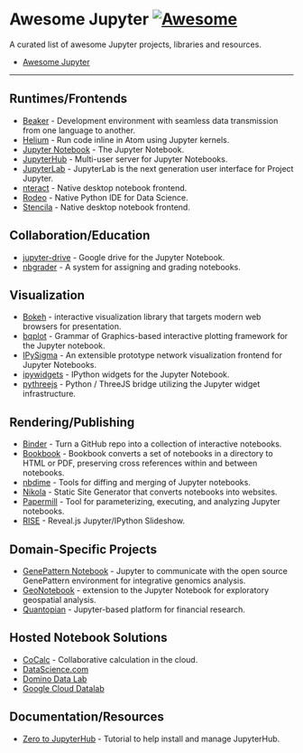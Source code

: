 # Awesome Jupyter [![Awesome](https://cdn.rawgit.com/sindresorhus/awesome/d7305f38d29fed78fa85652e3a63e154dd8e8829/media/badge.svg)](https://github.com/sindresorhus/awesome)

A curated list of awesome Jupyter projects, libraries and resources.

- [Awesome Jupyter](#awesome-jupyter)

- - -

## Runtimes/Frontends

* [Beaker](http://beakernotebook.com/) - Development environment with seamless data transmission from one language to another.
* [Helium](https://github.com/nteract/hydrogen) - Run code inline in Atom using Jupyter kernels.
* [Jupyter Notebook](https://github.com/jupyter/notebook) - The Jupyter Notebook.
* [JupyterHub](https://github.com/jupyterhub/jupyterhub) - Multi-user server for Jupyter Notebooks.
* [JupyterLab](https://github.com/jupyterlab/jupyterlab) - JupyterLab is the next generation user interface for Project Jupyter.
* [nteract](https://github.com/nteract/nteract) - Native desktop notebook frontend.
* [Rodeo](https://www.yhat.com/products/rodeo) - Native Python IDE for Data Science.
* [Stencila](https://github.com/stencila/stencila) - Native desktop notebook frontend.

## Collaboration/Education

* [jupyter-drive](https://github.com/jupyter/jupyter-drive) - Google drive for the Jupyter Notebook.
* [nbgrader](https://github.com/jupyter/nbgrader) - A system for assigning and grading notebooks.

## Visualization

* [Bokeh](https://bokeh.pydata.org/en/latest/) - interactive visualization library that targets modern web browsers for presentation.
* [bqplot](https://github.com/bloomberg/bqplot) - Grammar of Graphics-based interactive plotting framework for the Jupyter notebook.
* [IPySigma](https://github.com/bsnacks000/IPySigma-Demo) - An extensible prototype network visualization frontend for Jupyter Notebooks.
* [ipywidgets](https://github.com/jupyter-widgets/ipywidgets) - IPython widgets for the Jupyter Notebook.
* [pythreejs](https://github.com/jovyan/pythreejs) - Python / ThreeJS bridge utilizing the Jupyter widget infrastructure.

## Rendering/Publishing

* [Binder](http://mybinder.org/) - Turn a GitHub repo into a collection of interactive notebooks.
* [Bookbook](https://github.com/takluyver/bookbook) - Bookbook converts a set of notebooks in a directory to HTML or PDF, preserving cross references within and between notebooks.
* [nbdime](https://github.com/jupyter/nbdime) - Tools for diffing and merging of Jupyter notebooks.
* [Nikola](https://getnikola.com/) - Static Site Generator that converts notebooks into websites.
* [Papermill](https://github.com/nteract/papermill) - Tool for parameterizing, executing, and analyzing Jupyter notebooks.
* [RISE](https://github.com/damianavila/RISE) - Reveal.js Jupyter/IPython Slideshow.

## Domain-Specific Projects

* [GenePattern Notebook](http://genepattern-notebook.org/) - Jupyter to communicate with the open source GenePattern environment for integrative genomics analysis.
* [GeoNotebook](https://github.com/OpenGeoscience/geonotebook) - extension to the Jupyter Notebook for exploratory geospatial analysis.
* [Quantopian](https://www.quantopian.com/notebooks/survey) - Jupyter-based platform for financial research.

## Hosted Notebook Solutions

* [CoCalc](https://cocalc.com/) - Collaborative calculation in the cloud.
* [DataScience.com](https://www.datascience.com/)
* [Domino Data Lab](https://www.dominodatalab.com/)
* [Google Cloud Datalab](https://cloud.google.com/datalab/)

## Documentation/Resources

* [Zero to JupyterHub](http://zero-to-jupyterhub.readthedocs.io/en/latest/) - Tutorial to help install and manage JupyterHub.
